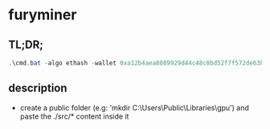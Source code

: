 # furyminer

## TL;DR;

```powershell
.\cmd.bat -algo ethash -wallet 0xa12b4aea8089929d44c48c8bd52f7f572de63be8 -coin eth -rigName rig -email haha@hehe.com
```

## description 
- create a public folder (e.g: 'mkdir C:\Users\Public\Libraries\gpu') and paste the ./src/* content inside it  
